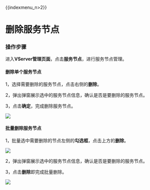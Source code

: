 {{indexmenu_n>2}}

# 删除服务节点

### 操作步骤

进入**VServer管理页面**，点击**服务节点**，进行服务节点管理。

#### 删除单个服务节点

1，选择需要删除的服务节点，点击右侧的**删除**。

2，弹出弹窗展示选中的服务节点信息，确认是否是要删除的服务节点。

3，点击**确定**，完成删除服务节点。

![](https://static.ucloud.cn/ccaecfe369dd42c9b71e7be0e8d2026d.png)

#### 批量删除服务节点

1，批量选中需要删除的节点左侧的**勾选框**，点击上方的**删除**。

![](https://static.ucloud.cn/94af1883dba94ed6b8ffe914039f30ad.png)

2，弹出弹窗展示选中的服务节点信息，确认是否是要删除的服务节点。

3，点击**删除**即完成批量删除。

 [![](https://static.ucloud.cn/708409d71c0a4a8c8d1fbd6fe3417b36.png)](https://github.com/UCloudDocs/UCloud-document/issues/3)

